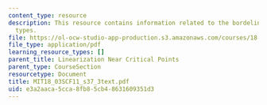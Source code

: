 ```yaml
---
content_type: resource
description: This resource contains information related to the bordeline geometric
  types.
file: https://ol-ocw-studio-app-production.s3.amazonaws.com/courses/18-03sc-differential-equations-fall-2011/e3a2aaca5cca8fb85cb48631609351d3_MIT18_03SCF11_s37_3text.pdf
file_type: application/pdf
learning_resource_types: []
parent_title: Linearization Near Critical Points
parent_type: CourseSection
resourcetype: Document
title: MIT18_03SCF11_s37_3text.pdf
uid: e3a2aaca-5cca-8fb8-5cb4-8631609351d3
---
```

